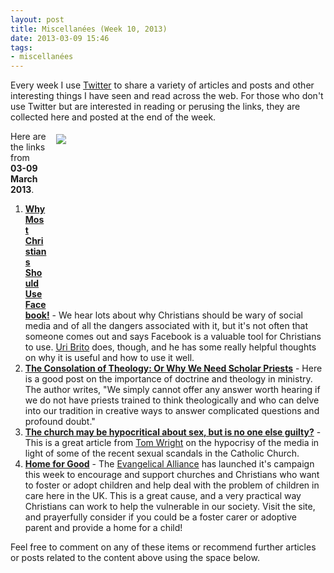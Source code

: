```yaml
---
layout: post
title: Miscellanées (Week 10, 2013)
date: 2013-03-09 15:46
tags:
- miscellanées
---
```

<p>Every week I use <a href="http://twitter.com/jakebelder">Twitter</a> to                      share a variety of articles and posts and other            interesting         things  I     have seen and read across  the  web.   For        those who   don't   use      Twitter  but    are   interested   in      reading  or  perusing   the   links,   they    are    collected    here        and posted  at the  end  of  the   week.</p>
<div style="float: right; margin: 5px 1px 0px 15px; width: 430px; height: 281px;"><img src="https://dl.dropbox.com/u/3897986/Jake%20Blog%20Images/One-child-at-a-time-feature.jpg" /></div>
<p>Here are the links from <strong>03-09 March 2013</strong>.</p>
<ol>
<li><a href="http://kuyperiancommentary.wordpress.com/2013/03/01/why-most-christians-should-use-facebook/" target="_blank"><strong>Why Most Christians Should Use Facebook!</strong></a> - We hear lots about why Christians should be wary of social media and of all the dangers associated with it, but it's not often that someone comes out and says Facebook is a valuable tool for Christians to use. <a href="http://twitter.com/uribrito" target="_blank">Uri Brito</a> does, though, and he has some really helpful thoughts on why it is useful and how to use it well.</li>
<li><a href="http://thecuratesdesk.org/2013/03/01/the-consolation-of-theology-or-why-we-need-scholar-priests/" target="_blank"><strong>The Consolation of Theology: Or Why We Need Scholar Priests</strong></a> - Here is a good post on the importance of doctrine and theology in ministry. The author writes, "We simply cannot offer any answer worth hearing if we do not have  priests trained to think theologically and who can delve into our  tradition in creative ways to answer complicated questions and profound  doubt."</li>
<li><a href="http://www.guardian.co.uk/commentisfree/belief/2013/mar/06/church-hypocritical-sex-guilty" target="_blank"><strong>The church may be hypocritical about sex, but is no one else guilty?</strong></a> - This is a great article from <a href="http://en.wikipedia.org/wiki/N._T._Wright" target="_blank">Tom Wright</a> on the hypocrisy of the media in light of some of the recent sexual scandals in the Catholic Church.</li>
<li><strong><a href="http://www.homeforgood.org.uk/" target="_blank">Home for Good</a></strong> - The <a href="http://twitter.com/EAUKnews" target="_blank">Evangelical Alliance</a> has launched it's campaign this week to encourage and support churches and Christians who want to foster or adopt children and help deal with the problem of children in care here in the UK. This is a great cause, and a very practical way Christians can work to help the vulnerable in our society. Visit the site, and prayerfully consider if you could be a foster carer or adoptive parent and provide a home for a child!</li>
</ol>

Feel free to comment on any of these items or recommend further                    articles     or posts related to the content above using  the      space              below.
